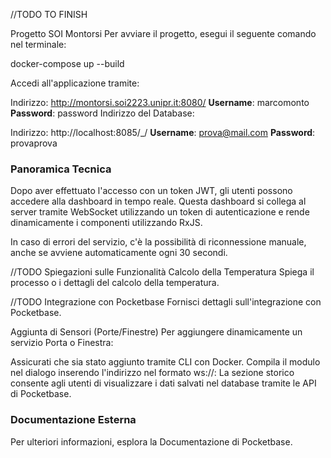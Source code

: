 //TODO TO FINISH

Progetto SOI Montorsi
Per avviare il progetto, esegui il seguente comando nel terminale:

docker-compose up --build

Accedi all'applicazione tramite:

Indirizzo: http://montorsi.soi2223.unipr.it:8080/
**Username**: marcomonto
**Password**: password
Indirizzo del Database:

Indirizzo: http://localhost:8085/_/
**Username**: prova@mail.com
**Password**: provaprova

### Panoramica Tecnica
Dopo aver effettuato l'accesso con un token JWT, gli utenti possono accedere alla dashboard in tempo reale. Questa dashboard si collega al server tramite WebSocket utilizzando un token di autenticazione e rende dinamicamente i componenti utilizzando RxJS.

In caso di errori del servizio, c'è la possibilità di riconnessione manuale, anche se avviene automaticamente ogni 30 secondi.

//TODO
Spiegazioni sulle Funzionalità
Calcolo della Temperatura
Spiega il processo o i dettagli del calcolo della temperatura.

//TODO
Integrazione con Pocketbase
Fornisci dettagli sull'integrazione con Pocketbase.

Aggiunta di Sensori (Porte/Finestre)
Per aggiungere dinamicamente un servizio Porta o Finestra:

Assicurati che sia stato aggiunto tramite CLI con Docker.
Compila il modulo nel dialogo inserendo l'indirizzo nel formato ws://<indirizzoIP>:<porta>
La sezione storico consente agli utenti di visualizzare i dati salvati nel database tramite le API di Pocketbase.

### Documentazione Esterna
Per ulteriori informazioni, esplora la Documentazione di Pocketbase.